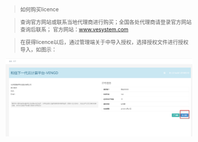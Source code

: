 <blockquote class="info">
	如何购买licence
</blockquote> 

> 查询官方网站或联系当地代理商进行购买；全国各处代理商请登录官方网站查询后联系；
> 官方网站：www.vesystem.com

<blockquote class="success">
	在获得licence以后，通过管理端关于中导入授权，选择授权文件进行授权导入，如图示：
</blockquote> 

![](../images/screenshot_1526267016566.png)